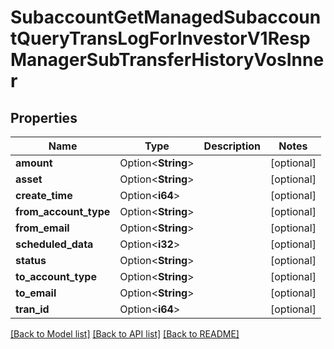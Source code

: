# SubaccountGetManagedSubaccountQueryTransLogForInvestorV1RespManagerSubTransferHistoryVosInner

## Properties

Name | Type | Description | Notes
------------ | ------------- | ------------- | -------------
**amount** | Option<**String**> |  | [optional]
**asset** | Option<**String**> |  | [optional]
**create_time** | Option<**i64**> |  | [optional]
**from_account_type** | Option<**String**> |  | [optional]
**from_email** | Option<**String**> |  | [optional]
**scheduled_data** | Option<**i32**> |  | [optional]
**status** | Option<**String**> |  | [optional]
**to_account_type** | Option<**String**> |  | [optional]
**to_email** | Option<**String**> |  | [optional]
**tran_id** | Option<**i64**> |  | [optional]

[[Back to Model list]](../README.md#documentation-for-models) [[Back to API list]](../README.md#documentation-for-api-endpoints) [[Back to README]](../README.md)


